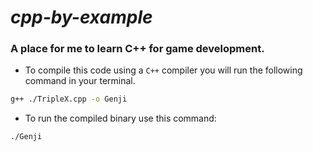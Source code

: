 _cpp-by-example_
================

### A place for me to learn C++ for game development.

- To compile this code using a `C++` compiler you will run the following command in your terminal.
```bash
g++ ./TripleX.cpp -o Genji
```

- To run the compiled binary use this command:
```bash
./Genji
````